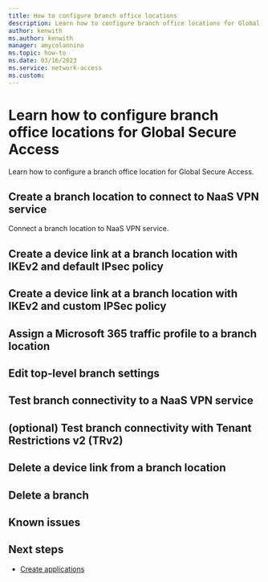 ```yaml
---
title: How to configure branch office locations
description: Learn how to configure branch office locations for Global Secure Access.
author: kenwith
ms.author: kenwith
manager: amycolannino
ms.topic: how-to
ms.date: 03/16/2023
ms.service: network-access
ms.custom: 
---
```



<!-- 1. H1
Required. Set expectations for what the content covers, so customers know the 
content meets their needs. H1 format is # What is <product/service>?
-->

# Learn how to configure branch office locations for Global Secure Access

Learn how to configure a branch office location for Global Secure Access.

## Create a branch location to connect to NaaS VPN service
Connect a branch location to NaaS VPN service.

## Create a device link at a branch location with IKEv2 and default IPsec policy
<!-- add your content here -->

## Create a device link at a branch location with IKEv2 and custom IPSec policy
<!-- add your content here -->

## Assign a Microsoft 365 traffic profile to a branch location
<!-- add your content here -->

## Edit top-level branch settings

## Test branch connectivity to a NaaS VPN service

## (optional) Test branch connectivity with Tenant Restrictions v2 (TRv2)

## Delete a device link from a branch location

## Delete a branch

## Known issues

## Next steps
<!-- Add a context sentence for the following links -->
- [Create applications](how-to-create-applications.md)

